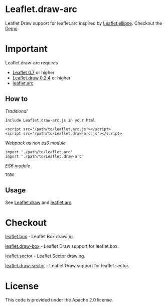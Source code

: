 # Leaflet.draw-arc
Leaflet Draw support for leaflet.arc inspired by [Leaflet.ellipse](https://github.com/haleystorm/Leaflet.draw-ellipse). Checkout the [Demo](https://jjwtay.github.io/Leaflet.draw-arc/)

# Important
Leaflet.draw-arc requires 

+ [Leaflet 0.7](https://github.com/Leaflet/Leaflet/releases/tag/v0.7) or higher
+ [Leaflet.draw 0.2.4](https://github.com/Leaflet/Leaflet.draw/releases/tag/v0.2.4) or higher
+ [leaflet.arc](https://github.com/jjwtay/leaflet.arc)

## How to

*Traditional*

    Include Leaflet.draw-arc.js in your html

    <script src='/path/to/leaflet.arc.js'></script>
    <script src='/path/to/Leaflet.draw-arc.js'></script>

*Webpack as non es6 module*

    import './path/to/leaflet.arc'
    import './path/to/Leaflet.draw-arc'

*ES6 module*

    TODO
## Usage

See [Leaflet.draw](https://github.com/Leaflet/Leaflet.draw#using) and [leaflet.arc](https://github.com/jjwtay/leaflet.arc).

# Checkout

[leaflet.box](https://github.com/jjwtay/leaflet.box) - Leaflet Box drawing.

[leaflet.draw-box](https://github.com/jjwtay/leaflet.draw-box) - Leaflet Draw support for leaflet.box.

[leaflet.sector](https://github.com/jjwtay/leaflet.sector) - Leaflet Sector drawing.

[leaflet.draw-sector](https://github.com/jjwtay/leaflet.draw-sector) - Leaflet Draw support for leaflet.sector.

# License

This code is provided under the Apache 2.0 license.
